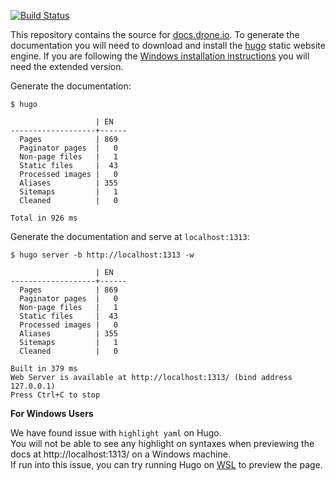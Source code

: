 [![Build Status](https://cloud.drone.io/api/badges/drone/docs/status.svg)](https://cloud.drone.io/drone/docs)

This repository contains the source for [docs.drone.io](http://docs.drone.io).
To generate the documentation you will need to download and install the [hugo](https://gohugo.io/overview/installing/) static website engine.
If you are following the [Windows installation instructions](https://gohugo.io/getting-started/installing/#chocolatey-windows) you will need the extended version.

Generate the documentation:

```
$ hugo

                   | EN   
-------------------+------
  Pages            | 869  
  Paginator pages  |   0  
  Non-page files   |   1  
  Static files     |  43  
  Processed images |   0  
  Aliases          | 355  
  Sitemaps         |   1  
  Cleaned          |   0  

Total in 926 ms
```

Generate the documentation and serve at `localhost:1313`:

```
$ hugo server -b http://localhost:1313 -w

                   | EN   
-------------------+------
  Pages            | 869  
  Paginator pages  |   0  
  Non-page files   |   1  
  Static files     |  43  
  Processed images |   0  
  Aliases          | 355  
  Sitemaps         |   1  
  Cleaned          |   0  

Built in 379 ms
Web Server is available at http://localhost:1313/ (bind address 127.0.0.1)
Press Ctrl+C to stop
```

**For Windows Users**

We have found issue with `highlight yaml` on Hugo. 
<br>
You will not be able to see any highlight on syntaxes when previewing the docs at http://localhost:1313/ on a Windows machine.
<br>
If run into this issue, you can try running Hugo on [WSL](https://docs.microsoft.com/en-us/windows/wsl/install) to preview the page.